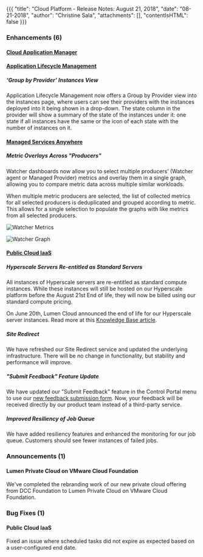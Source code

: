 {{{
"title": "Cloud Platform - Release Notes: August 21, 2018",
"date": "08-21-2018",
"author": "Christine Sala",
"attachments": [],
"contentIsHTML": false
}}}

### Enhancements (6)

#### [Cloud Application Manager](//www.ctl.io/cloud-application-manager/)

#### [Application Lifecycle Management](//www.ctl.io/cloud-application-manager/application-lifecycle-management/)

##### ‘Group by Provider’ Instances View

Application Lifecycle Management now offers a Group by Provider view into the instances page, where users can see their providers with the instances deployed into it being shown in a drop-down. The state column in the provider will show a summary of the state of the instances under it: one state if all instances have the same or the icon of each state with the number of instances on it.

#### [Managed Services Anywhere](//www.ctl.io/cloud-application-manager/managed-services-anywhere/)

##### Metric Overlays Across "Producers"

Watcher dashboards now allow you to select multiple producers’ (Watcher agent or Managed Provider) metrics and overlay them in a single graph, allowing you to compare metric data across multiple similar workloads.

When multiple metric producers are selected, the list of collected metrics for all selected producers is deduplicated and grouped according to metric.  This allows for a single selection to populate the graphs with like metrics from all selected producers.

![Watcher Metrics](../../images/Watcher-Metrics.png)

![Watcher Graph](../../images/Watcher-Graph.png)

#### [Public Cloud IaaS](//www.ctl.io/product-overview/#)

##### Hyperscale Servers Re-entitled as Standard Servers

All instances of Hyperscale servers are re-entitled as standard compute instances. While these instances will still be hosted on our Hyperscale platform before the August 21st End of life, they will now be billed using our standard compute pricing.

On June 20th, Lumen Cloud announced the end of life for our Hyperscale server instances. Read more at this [Knowledge Base article](../../Servers/hyperscale-eol-faqs.md).

##### Site Redirect

We have refreshed our Site Redirect service and updated the underlying infrastructure. There will be no change in functionality, but stability and performance will improve.

##### "Submit Feedback" Feature Update

We have updated our "Submit Feedback" feature in the Control Portal menu to use our [new feedback submission form](https://managedsupport.ctl.io/msp/feedback). Now, your feedback will be received directly by our product team instead of a third-party service.

##### Improved Resiliency of Job Queue

We have added resiliency features and enhanced the monitoring for our job queue. Customers should see fewer instances of failed jobs.

### Announcements (1)

#### Lumen Private Cloud on VMware Cloud Foundation

We've completed the rebranding work of our new private cloud offering from DCC Foundation to Lumen Private Cloud on VMware Cloud Foundation.

### Bug Fixes (1)

#### Public Cloud IaaS

Fixed an issue where scheduled tasks did not expire as expected based on a user-configured end date.
